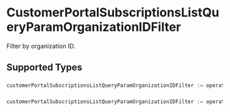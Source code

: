 # CustomerPortalSubscriptionsListQueryParamOrganizationIDFilter

Filter by organization ID.


## Supported Types

### 

```go
customerPortalSubscriptionsListQueryParamOrganizationIDFilter := operations.CreateCustomerPortalSubscriptionsListQueryParamOrganizationIDFilterStr(string{/* values here */})
```

### 

```go
customerPortalSubscriptionsListQueryParamOrganizationIDFilter := operations.CreateCustomerPortalSubscriptionsListQueryParamOrganizationIDFilterArrayOfStr([]string{/* values here */})
```

